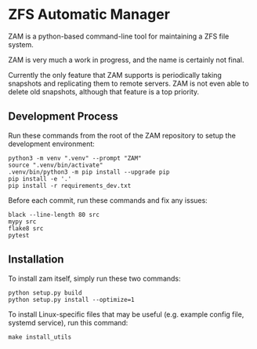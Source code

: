 # ZFS Automatic Manager

ZAM is a python-based command-line tool for maintaining a ZFS file system.

ZAM is very much a work in progress, and the name is certainly not final.

Currently the only feature that ZAM supports is periodically taking snapshots
and replicating them to remote servers. ZAM is not even able to delete old
snapshots, although that feature is a top priority.


## Development Process

Run these commands from the root of the ZAM repository to setup the development
environment:

    python3 -m venv ".venv" --prompt "ZAM"
    source ".venv/bin/activate"
    .venv/bin/python3 -m pip install --upgrade pip
    pip install -e '.'
    pip install -r requirements_dev.txt

Before each commit, run these commands and fix any issues:

    black --line-length 80 src
    mypy src
    flake8 src
    pytest

## Installation

To install zam itself, simply run these two commands:

    python setup.py build
    python setup.py install --optimize=1

To install Linux-specific files that may be useful (e.g. example config file,
systemd service), run this command:

    make install_utils
